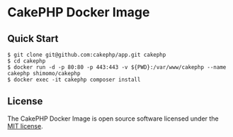 # CakePHP Docker Image

## Quick Start
```
$ git clone git@github.com:cakephp/app.git cakephp
$ cd cakephp
$ docker run -d -p 80:80 -p 443:443 -v ${PWD}:/var/www/cakephp --name cakephp shimomo/cakephp
$ docker exec -it cakephp composer install
```

## License
The CakePHP Docker Image is open source software licensed under the [MIT license](../LICENSE).
